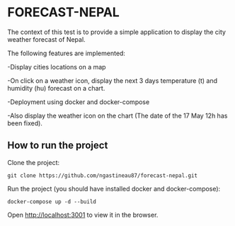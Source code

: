 # FORECAST-NEPAL

The context of this test is to provide a simple application to display the city weather forecast of Nepal.

The following features are implemented:

-Display cities locations on a map

-On click on a weather icon, display the next 3 days temperature (t) and humidity (hu) forecast on a chart.

-Deployment using docker and docker-compose

-Also display the weather icon on the chart (The date of the 17 May 12h has been fixed).

## How to run the project

Clone the project:

    git clone https://github.com/ngastineau87/forecast-nepal.git

Run the project (you should have installed docker and docker-compose):

    docker-compose up -d --build

Open [http://localhost:3001](http://localhost:3001) to view it in the browser.
